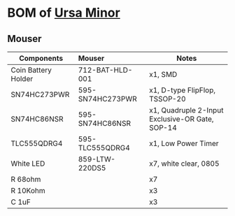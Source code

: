 # BOM of [Ursa Minor](https://nwmaker.com/ursaminor)
 
## Mouser

| Components | Mouser | Notes |
| ---------- |:------ | ----- |
| Coin Battery Holder | 712-BAT-HLD-001 | x1, SMD |
| SN74HC273PWR | 595-SN74HC273PWR | x1, D-type FlipFlop, TSSOP-20 |
| SN74HC86NSR | 595-SN74HC86NSR | x1, Quadruple 2-Input Exclusive-OR Gate, SOP-14 |
| TLC555QDRG4 | 595-TLC555QDRG4 | x1, Low Power Timer |
| White LED | 859-LTW-220DS5 | x7, white clear, 0805 |
| R 68ohm | | x7 |
| R 10Kohm | | x3 |
| C 1uF | | x3 |


